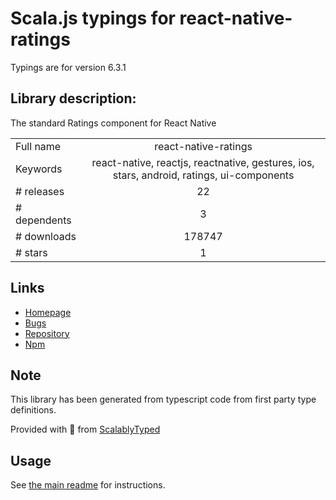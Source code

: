 
# Scala.js typings for react-native-ratings

Typings are for version 6.3.1

## Library description:
The standard Ratings component for React Native

|                    |                 |
| ------------------ | :-------------: |
| Full name          | react-native-ratings |
| Keywords           | react-native, reactjs, reactnative, gestures, ios, stars, android, ratings, ui-components |
| # releases         | 22 |
| # dependents       | 3 |
| # downloads        | 178747 |
| # stars            | 1 |

## Links
- [Homepage](https://github.com/Monte9/react-native-ratings#readme)
- [Bugs](https://github.com/Monte9/react-native-ratings/issues)
- [Repository](https://github.com/Monte9/react-native-ratings)
- [Npm](https://www.npmjs.com/package/react-native-ratings)
    


## Note
This library has been generated from typescript code from first party type definitions.

Provided with :purple_heart: from [ScalablyTyped](https://github.com/oyvindberg/ScalablyTyped)

## Usage
See [the main readme](../../readme.md) for instructions.


